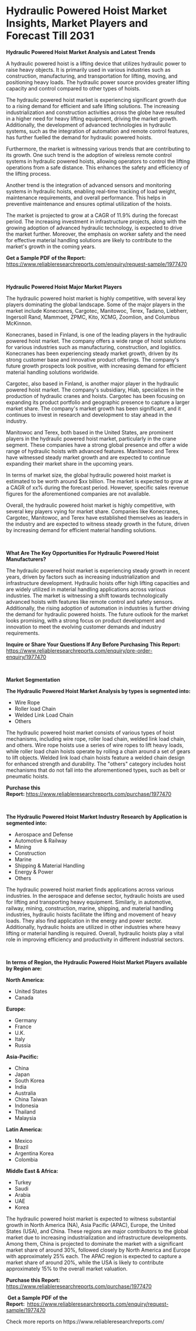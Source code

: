 <p><h1>Hydraulic Powered Hoist Market Insights, Market Players and Forecast Till 2031</h1></p><p><strong>Hydraulic Powered Hoist Market Analysis and Latest Trends</strong></p>
<p><p>A hydraulic powered hoist is a lifting device that utilizes hydraulic power to raise heavy objects. It is primarily used in various industries such as construction, manufacturing, and transportation for lifting, moving, and positioning heavy loads. The hydraulic power source provides greater lifting capacity and control compared to other types of hoists.</p><p>The hydraulic powered hoist market is experiencing significant growth due to a rising demand for efficient and safe lifting solutions. The increasing industrialization and construction activities across the globe have resulted in a higher need for heavy lifting equipment, driving the market growth. Additionally, the development of advanced technologies in hydraulic systems, such as the integration of automation and remote control features, has further fuelled the demand for hydraulic powered hoists.</p><p>Furthermore, the market is witnessing various trends that are contributing to its growth. One such trend is the adoption of wireless remote control systems in hydraulic powered hoists, allowing operators to control the lifting operations from a safe distance. This enhances the safety and efficiency of the lifting process.</p><p>Another trend is the integration of advanced sensors and monitoring systems in hydraulic hoists, enabling real-time tracking of load weight, maintenance requirements, and overall performance. This helps in preventive maintenance and ensures optimal utilization of the hoists.</p><p>The market is projected to grow at a CAGR of 11.9% during the forecast period. The increasing investment in infrastructure projects, along with the growing adoption of advanced hydraulic technology, is expected to drive the market further. Moreover, the emphasis on worker safety and the need for effective material handling solutions are likely to contribute to the market's growth in the coming years.</p></p>
<p><strong>Get a Sample PDF of the Report:&nbsp;</strong> <a href="https://www.reliableresearchreports.com/enquiry/request-sample/1977470">https://www.reliableresearchreports.com/enquiry/request-sample/1977470</a></p>
<p>&nbsp;</p>
<p><strong>Hydraulic Powered Hoist Major Market Players</strong></p>
<p><p>The hydraulic powered hoist market is highly competitive, with several key players dominating the global landscape. Some of the major players in the market include Konecranes, Cargotec, Manitowoc, Terex, Tadano, Liebherr, Ingersoll Rand, Mammoet, ZPMC, Kito, XCMG, Zoomlion, and Columbus McKinnon.</p><p>Konecranes, based in Finland, is one of the leading players in the hydraulic powered hoist market. The company offers a wide range of hoist solutions for various industries such as manufacturing, construction, and logistics. Konecranes has been experiencing steady market growth, driven by its strong customer base and innovative product offerings. The company's future growth prospects look positive, with increasing demand for efficient material handling solutions worldwide.</p><p>Cargotec, also based in Finland, is another major player in the hydraulic powered hoist market. The company's subsidiary, Hiab, specializes in the production of hydraulic cranes and hoists. Cargotec has been focusing on expanding its product portfolio and geographic presence to capture a larger market share. The company's market growth has been significant, and it continues to invest in research and development to stay ahead in the industry.</p><p>Manitowoc and Terex, both based in the United States, are prominent players in the hydraulic powered hoist market, particularly in the crane segment. These companies have a strong global presence and offer a wide range of hydraulic hoists with advanced features. Manitowoc and Terex have witnessed steady market growth and are expected to continue expanding their market share in the upcoming years.</p><p>In terms of market size, the global hydraulic powered hoist market is estimated to be worth around $xx billion. The market is expected to grow at a CAGR of xx% during the forecast period. However, specific sales revenue figures for the aforementioned companies are not available.</p><p>Overall, the hydraulic powered hoist market is highly competitive, with several key players vying for market share. Companies like Konecranes, Cargotec, Manitowoc, and Terex have established themselves as leaders in the industry and are expected to witness steady growth in the future, driven by increasing demand for efficient material handling solutions.</p></p>
<p>&nbsp;</p>
<p><strong>What Are The Key Opportunities For Hydraulic Powered Hoist Manufacturers?</strong></p>
<p><p>The hydraulic powered hoist market is experiencing steady growth in recent years, driven by factors such as increasing industrialization and infrastructure development. Hydraulic hoists offer high lifting capacities and are widely utilized in material handling applications across various industries. The market is witnessing a shift towards technologically advanced hoists with features like remote control and safety sensors. Additionally, the rising adoption of automation in industries is further driving the demand for hydraulic powered hoists. The future outlook for the market looks promising, with a strong focus on product development and innovation to meet the evolving customer demands and industry requirements.</p></p>
<p><strong>Inquire or Share Your Questions If Any Before Purchasing This Report:</strong> <a href="https://www.reliableresearchreports.com/enquiry/pre-order-enquiry/1977470">https://www.reliableresearchreports.com/enquiry/pre-order-enquiry/1977470</a></p>
<p>&nbsp;</p>
<p><strong>Market Segmentation</strong></p>
<p><strong>The Hydraulic Powered Hoist Market Analysis by types is segmented into:</strong></p>
<p><ul><li>Wire Rope</li><li>Roller load Chain</li><li>Welded Link Load Chain</li><li>Others</li></ul></p>
<p><p>The hydraulic powered hoist market consists of various types of hoist mechanisms, including wire rope, roller load chain, welded link load chain, and others. Wire rope hoists use a series of wire ropes to lift heavy loads, while roller load chain hoists operate by rolling a chain around a set of gears to lift objects. Welded link load chain hoists feature a welded chain design for enhanced strength and durability. The "others" category includes hoist mechanisms that do not fall into the aforementioned types, such as belt or pneumatic hoists.</p></p>
<p><strong>Purchase this Report:&nbsp;</strong><a href="https://www.reliableresearchreports.com/purchase/1977470">https://www.reliableresearchreports.com/purchase/1977470</a></p>
<p>&nbsp;</p>
<p><strong>The Hydraulic Powered Hoist Market Industry Research by Application is segmented into:</strong></p>
<p><ul><li>Aerospace and Defense</li><li>Automotive & Railway</li><li>Mining</li><li>Construction</li><li>Marine</li><li>Shipping & Material Handling</li><li>Energy & Power</li><li>Others</li></ul></p>
<p><p>The hydraulic powered hoist market finds applications across various industries. In the aerospace and defense sector, hydraulic hoists are used for lifting and transporting heavy equipment. Similarly, in automotive, railway, mining, construction, marine, shipping, and material handling industries, hydraulic hoists facilitate the lifting and movement of heavy loads. They also find application in the energy and power sector. Additionally, hydraulic hoists are utilized in other industries where heavy lifting or material handling is required. Overall, hydraulic hoists play a vital role in improving efficiency and productivity in different industrial sectors.</p></p>
<p>&nbsp;</p>
<p><strong>In terms of Region, the Hydraulic Powered Hoist Market Players available by Region are:</strong></p>
<p>
    <p> <strong> North America: </strong>
        <ul>
            <li>United States</li>
            <li>Canada</li>
        </ul>
        </p> 
    <p> <strong> Europe: </strong>
        <ul>
            <li>Germany</li>
            <li>France</li>
            <li>U.K.</li>
            <li>Italy</li>
            <li>Russia</li>
        </ul>
        </p> 
    <p> <strong> Asia-Pacific: </strong>
        <ul>
            <li>China</li>
            <li>Japan</li>
            <li>South Korea</li>
            <li>India</li>
            <li>Australia</li>
            <li>China Taiwan</li>
            <li>Indonesia</li>
            <li>Thailand</li>
            <li>Malaysia</li>
        </ul>
        </p> 
    <p> <strong> Latin America: </strong>
        <ul>
            <li>Mexico</li>
            <li>Brazil</li>
            <li>Argentina Korea</li>
            <li>Colombia</li>
        </ul>
        </p> 
    <p> <strong> Middle East & Africa: </strong>
        <ul>
            <li>Turkey</li>
            <li>Saudi</li>
            <li>Arabia</li>
            <li>UAE</li>
            <li>Korea</li>
        </ul>
    </p>
    </p>
<p><p>The hydraulic powered hoist market is expected to witness substantial growth in North America (NA), Asia Pacific (APAC), Europe, the United States (USA), and China. These regions are major contributors to the global market due to increasing industrialization and infrastructure developments. Among them, China is projected to dominate the market with a significant market share of around 30%, followed closely by North America and Europe with approximately 25% each. The APAC region is expected to capture a market share of around 20%, while the USA is likely to contribute approximately 15% to the overall market valuation.</p></p>
<p><strong>Purchase this Report: </strong><a href="https://www.reliableresearchreports.com/purchase/1977470">https://www.reliableresearchreports.com/purchase/1977470</a></p>
<p>&nbsp;<strong>Get a Sample PDF of the Report:&nbsp;&nbsp;</strong><a href="https://www.reliableresearchreports.com/enquiry/request-sample/1977470">https://www.reliableresearchreports.com/enquiry/request-sample/1977470</a></p>
<p><strong></strong></p>
<p>Check more reports on https://www.reliableresearchreports.com/</p>